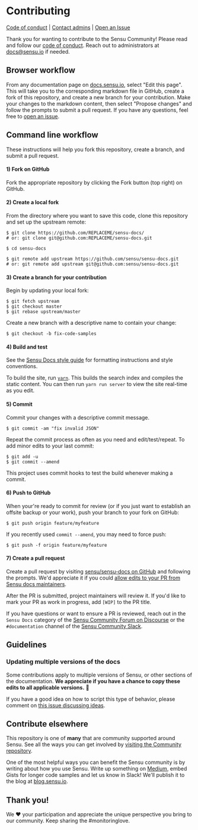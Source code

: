 # Contributing

[Code of conduct][coc] | [Contact admins][email] | [Open an Issue][issue]

Thank you for wanting to contribute to the Sensu Community!
Please read and follow our [code of conduct][coc].
Reach out to administrators at [docs@sensu.io][email] if needed.

## Browser workflow

From any documentation page on [docs.sensu.io][site], select "Edit this page".
This will take you to the corresponding markdown file in GitHub, create a fork of this repository, and create a new branch for your contribution.
Make your changes to the markdown content, then select "Propose changes" and follow the prompts to submit a pull request.
If you have any questions, feel free to [open an issue][issue].

## Command line workflow
These instructions will help you fork this repository, create a branch, and submit a pull request.

#### 1) Fork on GitHub

Fork the appropriate repository by clicking the Fork button (top right) on GitHub.

#### 2) Create a local fork

From the directory where you want to save this code, clone this repository and set up the upstream remote:

```
$ git clone https://github.com/REPLACEME/sensu-docs/
# or: git clone git@github.com:REPLACEME/sensu-docs.git

$ cd sensu-docs

$ git remote add upstream https://github.com/sensu/sensu-docs.git
# or: git remote add upstream git@github.com:sensu/sensu-docs.git
```

#### 3) Create a branch for your contribution

Begin by updating your local fork:

```
$ git fetch upstream
$ git checkout master
$ git rebase upstream/master
```

Create a new branch with a descriptive name to contain your change:

```
$ git checkout -b fix-code-samples
```

#### 4) Build and test
See the [Sensu Docs style guide][wiki] for formatting instructions and style conventions.

To build the site, run [`yarn`][yarn-install]. This builds the search index and compiles the static content.
You can then run `yarn run server` to view the site real-time as you edit.

#### 5) Commit

Commit your changes with a descriptive commit message.

```
$ git commit -am "fix invalid JSON"
```

Repeat the commit process as often as you need and edit/test/repeat. To add minor edits to your last commit:

```
$ git add -u
$ git commit --amend
```

This project uses commit hooks to test the build whenever making a commit.

#### 6) Push to GitHub

When your're ready to commit for review (or if you just want to establish an offsite backup or your work), push your branch to your fork on GitHub:

```
$ git push origin feature/myfeature
```

If you recently used `commit --amend`, you may need to force push:

```
$ git push -f origin feature/myfeature
```

#### 7) Create a pull request

Create a pull request by visiting [sensu/sensu-docs on GitHub](https://github.com/sensu/sensu-docs) and following the prompts.
We'd appreciate it if you could [allow edits to your PR from Sensu docs maintainers](https://help.github.com/articles/allowing-changes-to-a-pull-request-branch-created-from-a-fork/).

After the PR is submitted, project maintainers will review it.
If you'd like to mark your PR as work in progress, add `[WIP]` to the PR title.

If you have questions or want to ensure a PR is reviewed, reach out in the `Sensu Docs` category of the [Sensu Community Forum on Discourse][discourse] or the `#documentation` channel of the [Sensu Community Slack][slack].

## Guidelines

### Updating multiple versions of the docs
Some contributions apply to multiple versions of Sensu, or other sections of the documentation. **We appreciate if you have a chance to copy these edits to all applicable versions.** 🙏

If you have a good idea on how to script this type of behavior, please comment on [this issue discussing ideas](https://github.com/sensu/sensu-docs/issues/95).

## Contribute elsewhere
This repository is one of **many** that are community supported around Sensu. See all the ways you can get involved by [visiting the Community repository](https://github.com/sensu-plugins/community#how-you-can-help).

One of the most helpful ways you can benefit the Sensu community is by writing about how you use Sensu. Write up something on [Medium](https://medium.com), embed Gists for longer code samples and let us know in Slack! We'll publish it to the blog at [blog.sensu.io](https://blog.sensu.io/).

## Thank you!

We :heart: your participation and appreciate the unique perspective you bring to our community. Keep sharing the #monitoringlove.

[slack]: http://slack.sensu.io
[wiki]: https://github.com/sensu/sensu-docs/wiki/Sensu-docs-style-guide
[coc]: https://sensu.io/conduct
[email]: mailto:docs@sensu.io
[git]: https://git-scm.com/book/en/v2/Getting-Started-Installing-Git
[yarn]: https://yarnpkg.com/
[yarn-install]: https://yarnpkg.com/lang/en/docs/install/
[hugo]: https://gohugo.io/documentation/
[site]: https://docs.sensu.io
[issue]: https://github.com/sensu/sensu-docs/issues/new/choose
[discourse]: https://discourse.sensu.io/
